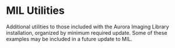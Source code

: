 # MIL Utilities

Additional utilities to those included with the Aurora Imaging Library installation, organized by minimum required update. Some of these examples may be included in a future update to MIL.
